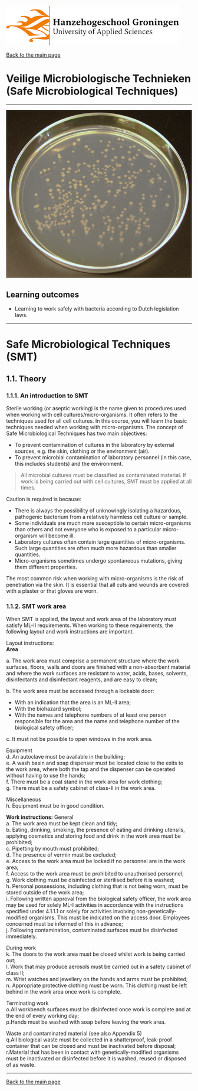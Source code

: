 ![Hanze](../hanze/hanze.png)

[Back to the main page](../index.md)

# Veilige Microbiologische Technieken (Safe Microbiological Techniques)

---

![Pic](./pics/impression.png)

## Learning outcomes
- Learning to work safely with bacteria according to Dutch legislation laws.

---


# Safe Microbiological Techniques (SMT)

## 1.1. Theory 

### 1.1.1. An introduction to SMT
Sterile working (or aseptic working) is the name given to procedures used when working with cell cultures/micro-organisms. It often refers to the techniques used for all cell cultures. In this course, you will learn the basic techniques needed when working with micro-organisms. The concept of Safe Microbiological Techniques has two main objectives:  

- To prevent contamination of cultures in the laboratory by external sources, e.g. the skin, clothing or the environment (air).
- To prevent microbial contamination of laboratory personnel (in this case, this includes students) and the environment.

>All microbial cultures must be classified as contaminated material. If work is being carried out with cell cultures, SMT must be applied at all times.

Caution is required is because:
- There is always the possibility of unknowingly isolating a hazardous, pathogenic bacterium from a relatively harmless cell culture or sample.
- Some individuals are much more susceptible to certain micro-organisms than others and not everyone who is exposed to a particular micro-organism will become ill.  
- Laboratory cultures often contain large quantities of micro-organisms. Such large quantities are often much more hazardous than smaller quantities.  
- Micro-organisms sometimes undergo spontaneous mutations, giving them different properties.  


The most common risk when working with micro-organisms is the risk of penetration via the skin. It is essential that all cuts and wounds are covered with a plaster or that gloves are worn.

### 1.1.2. SMT work area
When SMT is applied, the layout and work area of the laboratory must satisfy ML-II requirements. When working to these requirements, the following layout and work instructions are important.  

Layout instructions:  
**Area**

a. The work area must comprise a permanent structure where the work surfaces, floors, walls and doors are finished with a non-absorbent material and where the work surfaces are resistant to water, acids, bases, solvents, disinfectants and disinfectant reagents, and are easy to clean;  

b. The work area must be accessed through a lockable door:  
- With an indication that the area is an ML-II area;
- With the biohazard symbol;  
- With the names and telephone numbers of at least one person responsible for the area and the name and telephone number of the biological safety officer;  

c. It must not be possible to open windows in the work area.  

Equipment  
d. An autoclave must be available in the building;  
e. A wash basin and soap dispenser must be located close to the exits to the work area, where both the tap and the dispenser can be operated without having to use the hands;  
f. There must be a coat stand in the work area for work clothing;  
g. There must be a safety cabinet of class-II in the work area.  

Miscellaneous  
h. Equipment must be in good condition.  

**Work instructions:**
General  
a. The work area must be kept clean and tidy;  
b. Eating, drinking, smoking, the presence of eating and drinking utensils, applying cosmetics and storing food and drink in the work area must be prohibited;  
c. Pipetting by mouth must prohibited;  
d. The presence of vermin must be excluded;  
e. Access to the work area must be locked if no personnel are in the work area;  
f. Access to the work area must be prohibited to unauthorised personnel;  
g. Work clothing must be disinfected or sterilised before it is washed;  
h. Personal possessions, including clothing that is not being worn, must be stored outside of the work area;  
i. Following written approval from the biological safety officer, the work area may be used for solely ML-I activities in accordance with the instructions specified under 4.1.1.1 or solely for activities involving non-genetically-modified organisms. This must be indicated on the access door. Employees concerned must be informed of this in advance;  
j. Following contamination, contaminated surfaces must be disinfected immediately.  

During work  
k. The doors to the work area must be closed whilst work is being carried out;  
l. Work that may produce aerosols must be carried out in a safety cabinet of class II;  
m. Wrist watches and jewellery on the hands and arms must be prohibited;  
n. Appropriate protective clothing must be worn. This clothing must be left behind in the work area once work is complete.  

Terminating work  
o.All workbench surfaces must be disinfected once work is complete and at the end of every working day;  
p.Hands must be washed with soap before leaving the work area.  

Waste and contaminated material (see also Appendix 5)  
q.All biological waste must be collected in a shatterproof, leak-proof container that can be closed and must be inactivated before disposal;  
r.Material that has been in contact with genetically-modified organisms must be inactivated or disinfected before it is washed, reused or disposed of as waste.  




--- 

[Back to the main page](../index.md)

<script type="text/x-mathjax-config">
  MathJax.Hub.Config({
    tex2jax: {
      inlineMath: [ ['$','$'], ["\\(","\\)"] ],
      processEscapes: true
    }
  });
</script>
    
<script type="text/javascript"
        src="https://cdn.mathjax.org/mathjax/latest/MathJax.js?config=TeX-AMS-MML_HTMLorMML">
</script>